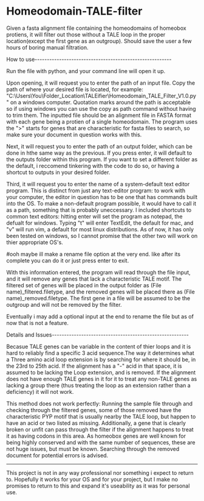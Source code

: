 # Homeodomain-TALE-filter
Given a fasta alignment file containing the homeodomains of homeobox protiens, it will filter out those without a TALE loop in the proper location(except the first gene as an outgroup). Should save the user a few hours of boring manual filtration.


How to use--------------------------------------------------------

Run the file with python, and your command line will open it up.

Upon opening, it will request you to enter the path of an input file. 
Copy the path of where your desired file is located, for example: "C:\Users\You\Folder_Location\TALEifier\Homeodomain_TALE_Filter_V1.0.py" on a windows computer. 
Quotation marks around the path is acceptable so if using windows you can use the copy as path command without having to trim them. The inputted file should be an alignment file in FASTA format with each gene being a protien of a single homeodomain. The program uses the ">" starts for genes that are characteristic for fasta files to search, so make sure your document in question works with this.

Next, it will request you to enter the path of an output folder, which can be done in hthe same way as the previous. If you press enter, it will default to the outputs folder within this program. If you want to set a different folder as the default, i reccomend tinkering with the code to do so, or having a shortcut to outputs in your desired folder.

Third, it will request you to enter the name of a system-default text editor program.
This is distinct from just any text-editor program: to work with your computer, the editor in question has to be one that has commands built into the OS. To make a non-default program possible, it would have to call it as a path, something that is probably uneccessary. I included shortcuts to common text editors: hitting enter will set the program as notepad, the defualt for windows. Typing "t" will enter TextEdit, the default for mac, and "v" will run vim, a default for most linux distributions. As of now, it has only been tested on windows, so I cannot promise that the other two will work on thier appropriate OS's.

#ooh maybe ill make a rename file option at the very end. like after its complete you can do it or just press enter to exit.

With this information entered, the program will read through the file input, and it will remove any genes that lack a characteristic TALE motif. The filtered set of genes will be placed in the output folder as (File name)_filtered.filetype,
and the removed genes will be placed there as (File name)_removed.filetype. The first gene in a file will be assumed to be the outgroup and will not be removed by the filter.

Eventually i may add a optional input at the end to rename the file but as of now that is not a feature.

Details and Issues--------------------------------------------------------

Becasue TALE genes can be variable in the content of thier loops and it is hard to reliably find a specific 3 acid sequence.The way it determines what a Three amino acid loop extension is by searching for where it should be, in the 23rd to 25th acid. If the alignment has a "-" acid in that space, it is assumed to be lacking the Loop extension, and is removed. If the alignment does not have enough TALE genes in it for it to treat any non-TALE genes as lacking a group there (thus treating the loop as an extension rather than a deficiency) it will not work.

This method does not work perfectly: Running the sample file through and checking through the filtered genes, some of those removed have the characteristic PYP motif that is usually nearby the TALE loop, but happen to have an acid or two listed as missing. Additionally, a gene that is clearly broken or unfit can pass through the filter if the alignment happens to treat it as having codons in this area. As homeobox genes are well known for being highly conserved and with the same number of sequences, these are not huge issues, but must be known. Searching through the removed document for potential errors is advised.

--------------------------------------------------------
This project is not in any way professional nor something i expect to return to. Hopefully it works for your OS and for your project, but I make no promises to return to this and expand it's useability as it was for personal use. 
